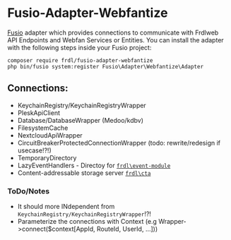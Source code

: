 Fusio-Adapter-Webfantize
=====

[Fusio] adapter which provides connections to communicate with Frdlweb API Endpoints and Webfan Services or Entities. You can install the adapter with the following steps inside your Fusio 
project:

    composer require frdl/fusio-adapter-webfantize
    php bin/fusio system:register Fusio\Adapter\Webfantize\Adapter

[Fusio]: http://fusio-project.org/
[Frdlweb API]: https://apps.api.frdl.de/
[Webfan]: https://webfan.de/

## Connections:
- KeychainRegistry/KeychainRegistryWrapper
- PleskApiClient
- Database/DatabaseWrapper (Medoo/kdbv)
- FilesystemCache
- NextcloudApiWrapper
- CircuitBreakerProtectedConnectionWrapper (todo: rewrite/redesign if usecase!?!)
- TemporaryDirectory
- LazyEventHandlers - Directoy for [`frdl\event-module`](https://github.com/frdl/event-module)
- Content-addressable storage server [`frdl\cta`](https://github.com/frdl/cta)

### ToDo/Notes
* It should more INdependent from `KeychainRegistry/KeychainRegistryWrapper`!?!
* Parameterize the connections with Context (e.g Wrapper->connect($context[AppId, RouteId, UserId, ...]))
